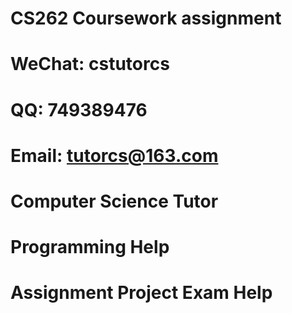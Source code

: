 # CS262   Coursework assignment
# WeChat: cstutorcs

# QQ: 749389476

# Email: tutorcs@163.com

# Computer Science Tutor

# Programming Help

# Assignment Project Exam Help
